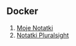 ## Docker

1. [Moje Notatki](https://github.com/mariuszkuswik/Nauka/blob/main/Docker/docker-plural%2Bmoje-notatki.md#moje-notatki)
2. [Notatki Pluralsight](https://github.com/mariuszkuswik/Nauka/blob/main/Docker/docker-plural%2Bmoje-notatki.md#plural)

